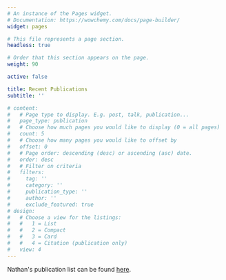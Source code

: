 ```yaml
---
# An instance of the Pages widget.
# Documentation: https://wowchemy.com/docs/page-builder/
widget: pages

# This file represents a page section.
headless: true

# Order that this section appears on the page.
weight: 90

active: false

title: Recent Publications
subtitle: ''

# content:
#   # Page type to display. E.g. post, talk, publication...
#   page_type: publication
#   # Choose how much pages you would like to display (0 = all pages)
#   count: 5
#   # Choose how many pages you would like to offset by
#   offset: 0
#   # Page order: descending (desc) or ascending (asc) date.
#   order: desc
#   # Filter on criteria
#   filters:
#     tag: ''
#     category: ''
#     publication_type: ''
#     author: ''
#     exclude_featured: true
# design:
#   # Choose a view for the listings:
#   #   1 = List
#   #   2 = Compact
#   #   3 = Card
#   #   4 = Citation (publication only)
#   view: 4
---
```


Nathan's publication list can be found [here](https://academics.aut.ac.nz/nathan.henry/publications).

<!-- {{% callout note %}}
Quickly discover relevant content by [filtering publications](./publication/).
{{% /callout %}} -->
